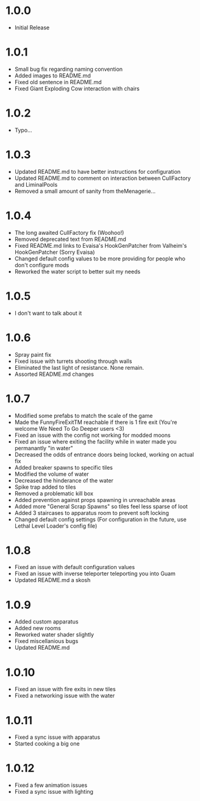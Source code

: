 # 1.0.0
- Initial Release

# 1.0.1
- Small bug fix regarding naming convention
- Added images to README.md
- Fixed old sentence in README.md
- Fixed Giant Exploding Cow interaction with chairs

# 1.0.2
- Typo...

# 1.0.3
- Updated README.md to have better instructions for configuration
- Updated README.md to comment on interaction between CullFactory and LiminalPools
- Removed a small amount of sanity from theMenagerie...

# 1.0.4
- The long awaited CullFactory fix (Woohoo!)
- Removed deprecated text from README.md
- Fixed README.md links to Evaisa's HookGenPatcher from Valheim's HookGenPatcher (Sorry Evaisa)
- Changed default config values to be more providing for people who don't configure mods
- Reworked the water script to better suit my needs

# 1.0.5
- I don't want to talk about it

# 1.0.6
- Spray paint fix
- Fixed issue with turrets shooting through walls
- Eliminated the last light of resistance. None remain.
- Assorted README.md changes

# 1.0.7
- Modified some prefabs to match the scale of the game
- Made the FunnyFireExitTM reachable if there is 1 fire exit (You're welcome We Need To Go Deeper users <3)
- Fixed an issue with the config not working for modded moons
- Fixed an issue where exiting the facility while in water made you permanantly "in water"
- Decreased the odds of entrance doors being locked, working on actual fix
- Added breaker spawns to specific tiles
- Modified the volume of water
- Decreased the hinderance of the water
- Spike trap added to tiles
- Removed a problematic kill box
- Added prevention against props spawning in unreachable areas
- Added more "General Scrap Spawns" so tiles feel less sparse of loot
- Added 3 staircases to apparatus room to prevent soft locking
- Changed default config settings (For configuration in the future, use Lethal Level Loader's config file)

# 1.0.8
- Fixed an issue with default configuration values
- Fixed an issue with inverse teleporter teleporting you into Guam
- Updated README.md a skosh

# 1.0.9
- Added custom apparatus
- Added new rooms
- Reworked water shader slightly
- Fixed miscellanious bugs
- Updated README.md

# 1.0.10
- Fixed an issue with fire exits in new tiles
- Fixed a networking issue with the water

# 1.0.11
- Fixed a sync issue with apparatus
- Started cooking a big one

# 1.0.12
- Fixed a few animation issues
- Fixed a sync issue with lighting
